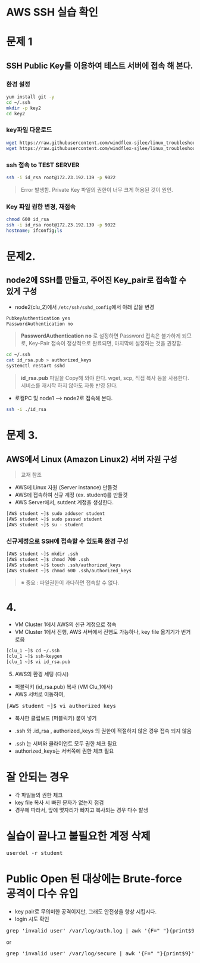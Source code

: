
# AWS SSH 실습 확인 #


# 문제 1
##  SSH Public Key를 이용하여 테스트 서버에 접속 해 본다.

### 환경 설정
```bash
yum install git -y
cd ~/.ssh
mkdir -p key2
cd key2
```

### key파일 다운로드
```bash
wget https://raw.githubusercontent.com/windflex-sjlee/linux_troubleshooting/master/keys/id_rsa
wget https://raw.githubusercontent.com/windflex-sjlee/linux_troubleshooting/master/keys/id_rsa.pub
```

### ssh 접속 to TEST SERVER
```bash
ssh -i id_rsa root@172.23.192.139 -p 9022
```
> Error 발생함. Private Key 파일의 권한이 너무 크게 허용된 것이 원인.

### Key 파일 권한 변경, 재접속
```bash
chmod 600 id_rsa
ssh -i id_rsa root@172.23.192.139 -p 9022
hostname; ifconfig;ls
```



# 문제2.
## node2에 SSH를 만들고, 주어진 Key_pair로 접속할 수 있게 구성

- node2(clu_2)에서 `/etc/ssh/sshd_config`에서 아래 값을 변경
```bash
PubkeyAuthentication yes
PasswordAuthentication no
```
> **PasswordAuthentication no** 로 설정하면 Password 접속은 불가하게 되므로, Key-Pair 접속이 정상적으로 완료되면, 마지막에 설정하는 것을 권장함.

```bash
cd ~/.ssh
cat id_rsa.pub > authorized_keys
systemctl restart sshd
```
> **id_rsa.pub** 파일을 Copy해 와야 한다. wget, scp, 직접 복사 등을 사용한다.
> 서비스를 재시작 하지 않아도 자동 반영 된다.

- 로컬PC 및 node1 --> node2로 접속해 본다. 
```bash
ssh -i ./id_rsa 
```
# 문제 3. 
## AWS에서 Linux (Amazon Linux2) 서버 자원 구성
 > 교재 참조

 - AWS에 Linux 자원 (Server instance) 만들것
 - AWS에 접속하여 신규 계정 (ex. student)를 만들것
- AWS Server에서, sutdent 계정을 생성한다.
```bash
[AWS student ~]$ sudo adduser student
[AWS student ~]$ sudo passwd student
[AWS student ~]$ su - student
```

### 신규계정으로 SSH에 접속할 수 있도록 환경 구성

```bash
[AWS student ~]$ mkdir .ssh
[AWS student ~]$ chmod 700 .ssh
[AWS student ~]$ touch .ssh/authorized_keys
[AWS student ~]$ chmod 600 .ssh/authorized_keys
```
> ※ 중요 : 파일권한이 과다하면 접속할 수 없다.

# 4. 
- VM Cluster 1에서 AWS의 신규 계정으로 접속
- VM Cluster 1에서 진행, AWS 서버에서 진행도 가능하나, key file 옮기기가 번거로움
 
```bash
[clu_1 ~]$ cd ~/.ssh
[clu_1 ~]$ ssh-keygen
[clu_1 ~]$ vi id_rsa.pub
```

5. AWS의 환경 세팅 (다시)
- 퍼블릭키 (id_rsa.pub) 복사 (VM Clu_1에서)
- AWS 서버로 이동하여, 
<pre>
[AWS student ~]$ vi authorized_keys
</pre>
- 복사한 클립보드 (퍼블릭키) 붙여 넣기

* .ssh 와 .id_rsa , authorized_keys 의 권한이 적절하지 않은 경우 접속 되지 않음
-  .ssh 는 서버와 클라이언트 모두 권한 체크 필요
- authorized_keys는 서버쪽에 권한 체크 필요

# 잘 안되는 경우 #
- 각 파일들의 권한 체크
- key file 복사 시 빠진 문자가 없는지 점검
- 경우에 따라서, 앞에 몇자리가 빠지고 복사되는 경우 다수 발생 


# 실습이 끝나고 불필요한 계정 삭제 #
<pre>
userdel -r student
</pre>

# Public Open 된 대상에는 Brute-force 공격이 다수 유입 #
- key pair로 무의미한 공격이지만, 그래도 안전성을 향상 시킵시다. 
- login 시도 확인
<pre>
grep 'invalid user' /var/log/auth.log | awk '{F=" "}{print$9}' | sort - | uniq -c | sort -nr
</pre>
or
<pre>
grep 'invalid user' /var/log/secure | awk '{F=" "}{print$9}' | sort - | uniq -c | sort -nr
</pre>

